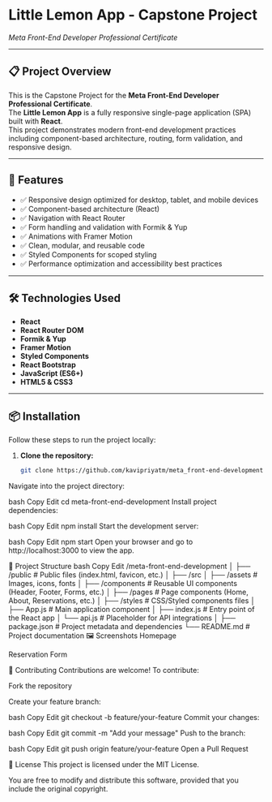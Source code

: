 # Little Lemon App - Capstone Project  
_Meta Front-End Developer Professional Certificate_

---

## 📋 Project Overview

This is the Capstone Project for the **Meta Front-End Developer Professional Certificate**.  
The **Little Lemon App** is a fully responsive single-page application (SPA) built with **React**.  
This project demonstrates modern front-end development practices including component-based architecture, routing, form validation, and responsive design.

---

## 🚀 Features

- ✅ Responsive design optimized for desktop, tablet, and mobile devices  
- ✅ Component-based architecture (React)  
- ✅ Navigation with React Router  
- ✅ Form handling and validation with Formik & Yup  
- ✅ Animations with Framer Motion  
- ✅ Clean, modular, and reusable code  
- ✅ Styled Components for scoped styling  
- ✅ Performance optimization and accessibility best practices

---

## 🛠️ Technologies Used

- **React**  
- **React Router DOM**  
- **Formik & Yup**  
- **Framer Motion**  
- **Styled Components**  
- **React Bootstrap**  
- **JavaScript (ES6+)**  
- **HTML5 & CSS3**

---

## 📦 Installation

Follow these steps to run the project locally:

1. **Clone the repository:**

   ```bash
   git clone https://github.com/kavipriyatm/meta_front-end-development.git
Navigate into the project directory:

bash
Copy
Edit
cd meta-front-end-development
Install project dependencies:

bash
Copy
Edit
npm install
Start the development server:

bash
Copy
Edit
npm start
Open your browser and go to http://localhost:3000 to view the app.

📂 Project Structure
bash
Copy
Edit
/meta-front-end-development
│
├── /public                 # Public files (index.html, favicon, etc.)
│
├── /src
│   ├── /assets             # Images, icons, fonts
│   ├── /components         # Reusable UI components (Header, Footer, Forms, etc.)
│   ├── /pages              # Page components (Home, About, Reservations, etc.)
│   ├── /styles             # CSS/Styled components files
│   ├── App.js              # Main application component
│   ├── index.js            # Entry point of the React app
│   └── api.js              # Placeholder for API integrations
│
├── package.json            # Project metadata and dependencies
└── README.md               # Project documentation
🖼️ Screenshots
Homepage


Reservation Form


🤝 Contributing
Contributions are welcome! To contribute:

Fork the repository

Create your feature branch:

bash
Copy
Edit
git checkout -b feature/your-feature
Commit your changes:

bash
Copy
Edit
git commit -m "Add your message"
Push to the branch:

bash
Copy
Edit
git push origin feature/your-feature
Open a Pull Request

📄 License
This project is licensed under the MIT License.

You are free to modify and distribute this software, provided that you include the original copyright.


